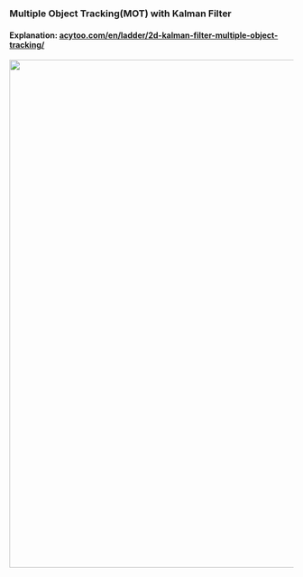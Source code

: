 ### Multiple Object Tracking(MOT) with Kalman Filter

#### Explanation: [acytoo.com/en/ladder/2d-kalman-filter-multiple-object-tracking/](https://acytoo.com/en/ladder/2d-kalman-filter-multiple-object-tracking/)

<center><img width=900 src='https://cdn.jsdelivr.net/gh/acytxx/a18f3c90988@dev/acytoo_mul_track.gif'></center>
